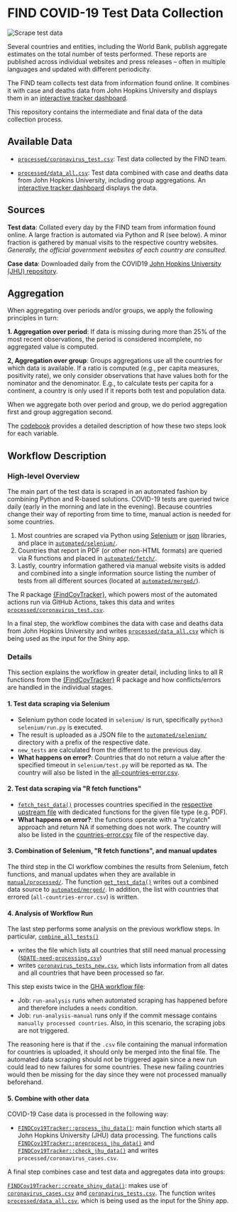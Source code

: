 # FIND COVID-19 Test Data Collection

<!-- badges: start -->

![Scrape test data](https://github.com/finddx/FINDCov19TrackerData/workflows/Scrape%20test%20data%20and%20push/badge.svg)

<!-- badges: end -->


Several countries and entities, including the World Bank, publish aggregate estimates on the total number of tests performed.
These reports are published across individual websites and press releases – often in multiple languages and updated with different periodicity.

The FIND team collects test data from information found online. It combines it with case and deaths data from John Hopkins University and displays them in an [interactive tracker dashboard](https://www.finddx.org/covid-19/test-tracker).

This repository contains the intermediate and final data of the data collection process.


## Available Data

- [`processed/coronavirus_test.csv`](https://github.com/finddx/FINDCov19TrackerData/tree/selenium/processed): Test data collected by the FIND team.

- [`processed/data_all.csv`](https://github.com/finddx/FINDCov19TrackerData/blob/master/processed/data_all.csv): Test data combined with case and deaths data from John Hopkins University, including group aggregations. An [interactive tracker dashboard](https://www.finddx.org/covid-19/test-tracker) displays the data.


## Sources

**Test data**: Collated every day by the FIND team from information found online.
A large fraction is automated via Python and R (see below).
A minor fraction is gathered by manual visits to the respective country websites.
_Generally, the official government websites of each country are consulted._

**Case data**: Downloaded daily from the COVID19 [John Hopkins University (JHU) repository](https://github.com/CSSEGISandData/COVID-19).



## Aggregation

When aggregating over periods and/or groups, we apply the following principles in turn:

**1. Aggregation over period**: If data is missing during more than 25% of the most
recent observations, the period is considered incomplete, no aggregated
value is computed.

**2, Aggregation over group**: Groups aggregations use all the countries for which
data is available. If a ratio is computed (e.g., per capita measures,
positivity rate), we only consider observations that have values both for
the nominator and the denominator. E.g., to calculate tests
per capita for a continent, a country is only used if it reports both test and population data.

When we aggregate both over period and group, we do period aggregation first and group aggregation second.

The [codebook](https://github.com/finddx/shinyfind/blob/main/inst/codebook/codebook_extended.csv) provides a detailed description of how these two steps look for each variable.


## Workflow Description

### High-level Overview

The main part of the test data is scraped in an automated fashion by combining Python and R-based solutions.
COVID-19 tests are queried twice daily (early in the morning and late in the evening).
Because countries change their way of reporting from time to time, manual action is needed for some countries.

1. Most countries are scraped via Python using [Selenium](https://pypi.org/project/selenium/) or [json](https://docs.python.org/3/library/json.html) libraries, and place in [`automated/selenium/`](https://github.com/finddx/FINDCov19TrackerData/tree/master/automated/selenium).
2. Countries that report in PDF (or other non-HTML formats) are queried via R functions and placed in [`automated/fetch/`](https://github.com/finddx/FINDCov19TrackerData/tree/master/automated/fetch).
3. Lastly, country information gathered via manual website visits is added and combined into a single information source listing the number of tests from all different sources (located at [`automated/merged/`](https://github.com/finddx/FINDCov19TrackerData/tree/master/automated/merged)).

The R package [{FindCovTracker}](https://finddx.github.io/FINDCov19Tracker/reference/index.html), which powers most of the automated actions run via GitHub Actions, takes this data and writes [`processed/coronavirus_test.csv`](https://github.com/finddx/FINDCov19TrackerData/tree/selenium/processed).

In a final step, the workflow combines the data with case and deaths data from John Hopkins University and writes [`processed/data_all.csv`](https://github.com/finddx/FINDCov19TrackerData/blob/master/processed/data_all.csv) which is being used as the input for the Shiny app.


### Details

This section explains the workflow in greater detail, including links to all R functions from the [{FindCovTracker}](https://finddx.github.io/FINDCov19Tracker/reference/index.html) R package and how conflicts/errors are handled in the individual stages.

#### 1. Test data scraping via Selenium

- Selenium python code located in `selenium/` is run, specifically `python3 selenium/run.py` is executed.
- The result is uploaded as a JSON file to the [`automated/selenium/`](https://github.com/finddx/FINDCov19TrackerData/tree/master/automated/selenium) directory with a prefix of the respective date.
- `new_tests` are calculated from the different to the previous day.
- **What happens on error?**: Countries that do not return a value after the specified timeout in `selenium/test.py` will be reported as `NA`.
  The country will also be listed in the [all-countries-error.csv](https://github.com/finddx/FINDCov19TrackerData/tree/master/issues).

#### 2. Test data scraping via "R fetch functions"

- [`fetch_test_data()`](https://finddx.github.io/FINDCov19Tracker/reference/fetch_test_data.html) processes countries specified in the [respective upstream file](https://github.com/finddx/FINDCov19Tracker/blob/master/R/preprocess.R) with dedicated functions for the given file type (e.g. PDF).
- **What happens on error?**: the functions operate with a "try/catch" approach and return NA if something does not work.
  The country will also be listed in the [countries-error.csv](https://github.com/finddx/FINDCov19TrackerData/tree/master/issues) file of the respective day.

#### 3. Combination of Selenium, "R fetch functions", and manual updates

The third step in the CI workflow combines the results from Selenium, fetch functions, and manual updates when they are available in [`manual/processed/`](https://github.com/finddx/FINDCov19TrackerData/tree/master/manual/processed).
The function [`get_test_data()`](https://finddx.github.io/FINDCov19Tracker/reference/)
writes out a combined data source to [`automated/merged/`](https://github.com/finddx/FINDCov19TrackerData/tree/master/automated/merged).
In addition, the list with countries that errored (`all-countries-error.csv`) is written.

#### 4. Analysis of Workflow Run

The last step performs some analysis on the previous workflow steps.
In particular, [`combine_all_tests()`](https://finddx.github.io/FINDCov19Tracker/reference/combine_all_tests.html)

- writes the file which lists all countries that still need manual processing ([`$DATE-need-processing.csv`](https://github.com/finddx/FINDCov19TrackerData/tree/master/manual/need-processing))
- writes [`coronavirus_tests_new.csv`](https://github.com/finddx/FINDCov19TrackerData/blob/master/automated/coronavirus_tests_new.csv), which lists information from all dates and all countries that have been processed so far.

This step exists twice in the [GHA workflow file](https://github.com/finddx/FINDCov19TrackerData/blob/master/.github/workflows/automate-tests.yml):

- Job: `run-analysis` runs when automated scraping has happened before and therefore includes a `needs` condition.
- Job: `run-analysis-manual` runs only if the commit message contains `manually processed countries`.
  Also, in this scenario, the scraping jobs are not triggered.

The reasoning here is that if the `.csv` file containing the manual information for countries is uploaded, it should only be merged into the final file.
The automated data scraping should not be triggered again since a new run could lead to new failures for some countries.
These new failing countries would then be missing for the day since they were not processed manually beforehand.

#### 5. Combine with other data

COVID-19 Case data is processed in the following way:

- [`FINDCov19Tracker::process_jhu_data()`](https://finddx.github.io/FINDCov19Tracker/reference/process_jhu_data.html): main function which starts all John Hopkins University (JHU) data processing.
  The functions calls [`FINDCov19Tracker::preprocess_jhu_data()`](https://finddx.github.io/FINDCov19Tracker/reference/preprocess_jhu_data.html) and [`FINDCov19Tracker::check_jhu_data()`](https://finddx.github.io/FINDCov19Tracker/reference/check_jhu_data.html) and writes `processed/coronavirus_cases.csv`.

A final step combines case and test data and aggregates data into groups:

[`FINDCov19Tracker::create_shiny_data()`](https://finddx.github.io/FINDCov19Tracker/reference/create_shiny_data.html): makes use of [`coronavirus_cases.csv`](https://github.com/finddx/FINDCov19TrackerData/blob/master/processed/coronavirus_cases.csv) and [`coronavirus_tests.csv`](https://github.com/finddx/FINDCov19TrackerData/blob/master/processed/coronavirus_tests.csv).
The function writes [`processed/data_all.csv`](https://github.com/finddx/FINDCov19TrackerData/blob/master/processed/data_all.csv), which is being used as the input for the Shiny app.



